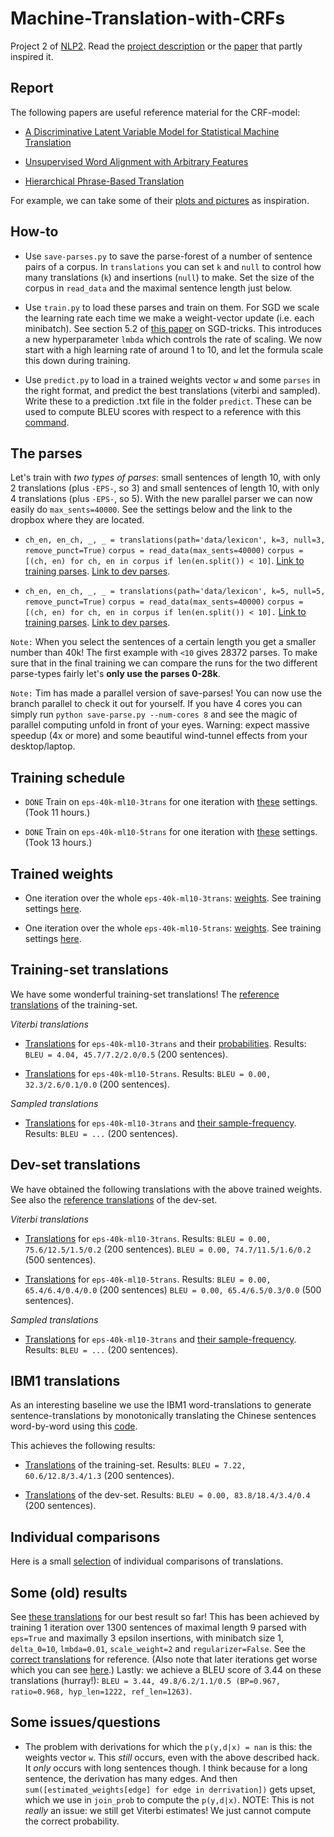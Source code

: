 # Machine-Translation-with-CRFs
Project 2 of [NLP2](https://uva-slpl.github.io/nlp2/). Read the [project description](readings/project2.pdf) or the [paper](readings/Blunsom08.pdf) that partly inspired it.

## Report

The following papers are useful reference material for the CRF-model:

* [A Discriminative Latent Variable Model for Statistical Machine Translation](readings/Blunsom08.pdf)

* [Unsupervised Word Alignment with Arbitrary Features](readings/UnsupervisedWordAlignmentwithArbitraryFeatures.pdf)

* [Hierarchical Phrase-Based Translation](readings/Chiang07.pdf)

For example, we can take some of their [plots and pictures](report/some-ideas/) as inspiration.

## How-to

* Use `save-parses.py` to save the parse-forest of a number of sentence pairs of a corpus. In `translations` you can set `k` and `null` to control how many translations (`k`) and insertions (`null`) to make. Set the size of the corpus in `read_data` and the maximal sentence length just below.

* Use `train.py` to load these parses and train on them.  For SGD we scale the learning rate each time we make a weight-vector update (i.e. each minibatch). See section 5.2 of [this paper](readings/bottou-sgd-tricks-2012.pdf) on SGD-tricks. This introduces a new hyperparameter `lmbda` which controls the rate of scaling. We now start with a high learning rate of around 1 to 10, and let the formula scale this down during training.

* Use `predict.py` to load in a trained weights vector `w` and some `parses` in the right format, and predict the best translations (viterbi and sampled). Write these to a prediction .txt file in the folder `predict`. These can be used to compute BLEU scores with respect to a reference with this [command](multi-bleu-command.txt).

## The parses

Let's train with *two types of parses*: small sentences of length 10, with only 2 translations (plus `-EPS-`, so 3) and small sentences of length 10, with only 4 translations (plus `-EPS-`, so 5). With the new parallel parser we can now easily do `max_sents=40000`. See the settings below and the link to the dropbox where they are located.

* `ch_en, en_ch, _, _ = translations(path='data/lexicon', k=3, null=3, remove_punct=True)`
`corpus = read_data(max_sents=40000)`
`corpus = [(ch, en) for ch, en in corpus if len(en.split()) < 10]`. [Link to training parses](https://www.dropbox.com/sh/454l7wo4s69nnls/AADz2kWop6nzbsR04-TUih7ja?dl=0&lst=&preview=eps-40k-ml10-3trans.zip). [Link to dev parses](https://www.dropbox.com/sh/454l7wo4s69nnls/AADz2kWop6nzbsR04-TUih7ja?dl=0&lst=&preview=ml10-3trans.zip).
 
* `ch_en, en_ch, _, _ = translations(path='data/lexicon', k=5, null=5, remove_punct=True)`
`corpus = read_data(max_sents=40000)`
`corpus = [(ch, en) for ch, en in corpus if len(en.split()) < 10].` [Link to training parses](https://www.dropbox.com/sh/454l7wo4s69nnls/AADz2kWop6nzbsR04-TUih7ja?dl=0&lst=&preview=eps-40k-ml10-5trans.zip). [Link to dev parses](https://www.dropbox.com/sh/454l7wo4s69nnls/AADz2kWop6nzbsR04-TUih7ja?dl=0&lst=&preview=ml10-5trans.zip).

`Note:` When you select the sentences of a certain length you get a smaller number than 40k! The first example with `<10` gives 28372 parses. To make sure that in the final training we can compare the runs for the two different parse-types fairly let's  **only use the parses 0-28k**.

`Note:` Tim has made a parallel version of save-parses! You can now use the branch parallel to check it out for yourself. If you have 4 cores you can simply run `python save-parse.py --num-cores 8` and see the magic of parallel computing unfold in front of your eyes. Warning: expect massive speedup (4x or more) and some beautiful wind-tunnel effects from your desktop/laptop.


## Training schedule

* `DONE` Train on `eps-40k-ml10-3trans` for one iteration with  [these](prediction/eps-40k-ml10-3trans/screenshot.png) settings. (Took 11 hours.)

* `DONE` Train on `eps-40k-ml10-5trans` for one iteration with  [these](prediction/eps-40k-ml10-5trans/screenshot.png) settings. (Took 13 hours.)

## Trained weights

*  One iteration over the whole `eps-40k-ml10-3trans`: [weights](trained-weights/eps-40k-ml10-3trans/trained-1-weights.pkl). See training settings [here](trained-weights/eps-40k-ml10-3trans/screenshot.png).

*  One iteration over the whole `eps-40k-ml10-5trans`: [weights](trained-weights/eps-40k-ml10-5trans/trained-1-weights.pkl). See training settings [here](trained-weights/eps-40k-ml10-5trans/screenshot.png).

## Training-set translations

We have some wonderful training-set translations! The [reference translations](prediction/eps-40k-ml10-3trans/reference.txt) of the training-set.

*Viterbi translations*

* [Translations](prediction/eps-40k-ml10-3trans/saved/viterbi-predictions-1.txt) for `eps-40k-ml10-3trans` and their [probabilities](prediction/eps-40k-ml10-3trans/viterbi-predictions-1-probs.txt). Results: `BLEU = 4.04, 45.7/7.2/2.0/0.5` (200 sentences).

* [Translations](prediction/eps-40k-ml10-5trans/viterbi-predictions-1.txt) for `eps-40k-ml10-5trans`. Results: `BLEU = 0.00, 32.3/2.6/0.1/0.0` (200 sentences).

*Sampled translations*

* [Translations](prediction/eps-40k-ml10-3trans/sampled-predictions-1.txt) for `eps-40k-ml10-3trans` and [their sample-frequency](prediction/eps-40k-ml10-3trans/sampled-predictions-1-counts.txt). Results: `BLEU = ...` (200 sentences).

## Dev-set translations

We have obtained the following translations with the above trained weights. See also the [reference translations](prediction/dev/reference.txt) of the dev-set.

*Viterbi translations*

* [Translations](prediction/dev/ml10-3trans/viterbi-predictions-1.txt) for `eps-40k-ml10-3trans`. Results: 
 `BLEU = 0.00, 75.6/12.5/1.5/0.2` (200 sentences). `BLEU = 0.00, 74.7/11.5/1.6/0.2` (500 sentences).

* [Translations](prediction/dev/ml10-5trans/viterbi-predictions-1.txt) for `eps-40k-ml10-5trans`. Results:
`BLEU = 0.00, 65.4/6.4/0.4/0.0` (200 sentences) `BLEU = 0.00, 65.4/6.5/0.3/0.0` (500 sentences).

*Sampled translations*

* [Translations](prediction/dev/ml10-3trans/sampled-predictions-1.txt) for `eps-40k-ml10-3trans` and [their sample-frequency](prediction/dev/ml10-3trans/sampled-predictions-1-counts.txt). Results: `BLEU = ...` (200 sentences).

## IBM1 translations

As an interesting baseline we use the IBM1 word-translations to generate sentence-translations by monotonically translating the Chinese sentences word-by-word using this [code](ibm-translate.py).

This achieves the following results: 

* [Translations](prediction/ibm1/training/ibm1-prediction.txt) of the training-set. Results: `BLEU = 7.22, 60.6/12.8/3.4/1.3` (200 sentences). 

* [Translations](prediction/ibm1/dev/ibm1-prediction.txt) of the dev-set. Results:  `BLEU = 0.00, 83.8/18.4/3.4/0.4` (200 sentences).

## Individual comparisons

Here is a small [selection](prediction/comparisons.txt) of individual comparisons of translations.

<!---
## Some notes on training

* Every experiment I've performed so far unequivocally shows that averaging the update of `w` over a minibatch is *bad*. Instead we should update `w` *sentence per sentence*.  ~Use a large batch size. Probably in the range `30-100`. This gives stability to the updates of `w`, since most of the features don't 'fire' for one training example.~ 

* Multiple iterations do not improve anything. I've repeatedly gotten the best results after only 1 epoch. In fact, after the first epoch, nothing much changes, and the change that we do get is almost alway bad, like adding `. i i ` at the end of the sentence after the period which you can see happening [here](prediction/2k/full/viterbi-predictions-1.txt) in the second iteration. I suggest we just use a few (1-4) iterations, and then probably choose the weights we got after the first.

* The choice of learning rate does not matter much. I've tried with many values of `delta_0` ranging from 1-100, and they al practically do the same. I've also tried many values of `lmbda` ranging from 5-0.001, and this also does not have a great deal of influence. However, if we do not use minibatches and update per sentence we should choose a small `lmbda`, just to be sure (otherwise we shrink the learning rate really quickly).

* The regularizer still does not perform as promised: it does not promote small weights. Nor does it give good translations. Basically it's shit. 

* We should stay with the hack! It's just amazing. The precise scale at which we cut does not matter greatly. Probably, we should just keep 1-3. This has worked fine in every experiment so far.
 
* Shuffling is still ok, but as noted above, multiple iterations do not accomplish much, and so shuffle has not much of a function. [Using `shuffle=True` we reshuffle the parses and partition these into new minibatches at each iteration. This drastically improves 'movement' of predicted translation sentences over iterations. Compare the sentences in [shuffle](prediction/2k/shuffle) to those in [no-shuffle](prediction/2k/no-shuffle) and see the difference: the the `no-shuffle` sentences are almost stationary after the first iteration except for some insertions and deletions of 'the'; the `shuffle` sentences on the other continue to change drastically each iteration. I think our best shot is with `shuffle` for this reason: we just need to take this 'movement' behaviour into account (see note below).]
-->

## Some (old) results

See [these translations](prediction/2k/full/viterbi-predictions-0.txt) for our best result so far! This has been achieved by training 1 iteration over 1300 sentences of maximal length 9 parsed with `eps=True` and maximally 3 epsilon insertions, with minibatch size 1, `delta_0=10`, `lmbda=0.01`, `scale_weight=2` and `regularizer=False`. See the [correct translations](prediction/2k/full/reference.txt) for reference. (Also note that later iterations get worse which you can see [here](prediction/2k/full/viterbi-predictions-1.txt).) Lastly: we achieve a BLEU score of 3.44 on these translations (hurray!): `BLEU = 3.44, 49.8/6.2/1.1/0.5 (BP=0.967, ratio=0.968, hyp_len=1222, ref_len=1263)`.

## Some issues/questions

* The problem with derivations for which the `p(y,d|x) = nan` is this: the weights vector `w`. This *still* occurs, even with the above described hack. It *only* occurs with long sentences though. I think because for a long sentence, the derivation has many edges. And then `sum([estimated_weights[edge] for edge in derrivation])` gets upset, which we use in `join_prob` to compute the  `p(y,d|x)`. NOTE: This is not *really* an issue: we still get Viterbi estimates! We just cannot compute the correct probability.
